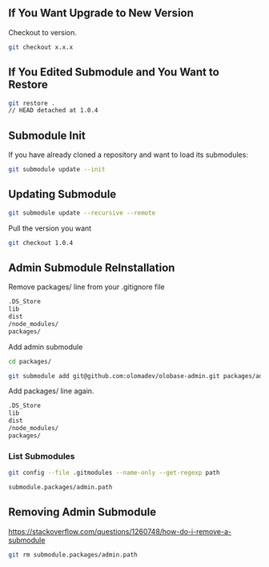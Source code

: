 
## If You Want Upgrade to New Version

Checkout to version.

```sh
git checkout x.x.x
```

## If You Edited Submodule and You Want to Restore

```sh
git restore .
// HEAD detached at 1.0.4
```

## Submodule Init

If you have already cloned a repository and want to load its submodules:

```sh
git submodule update --init
```

## Updating Submodule

```sh
git submodule update --recursive --remote
```

Pull the version you want

```sh
git checkout 1.0.4
```

## Admin Submodule ReInstallation

Remove packages/ line from your .gitignore file

```sh
.DS_Store
lib
dist
/node_modules/
packages/
```

Add admin submodule

```sh
cd packages/

git submodule add git@github.com:olomadev/olobase-admin.git packages/admin
```

Add packages/ line again.

```sh
.DS_Store
lib
dist
/node_modules/
packages/
```

### List Submodules

```sh
git config --file .gitmodules --name-only --get-regexp path

submodule.packages/admin.path
```

## Removing Admin Submodule

https://stackoverflow.com/questions/1260748/how-do-i-remove-a-submodule

```sh
git rm submodule.packages/admin.path
```